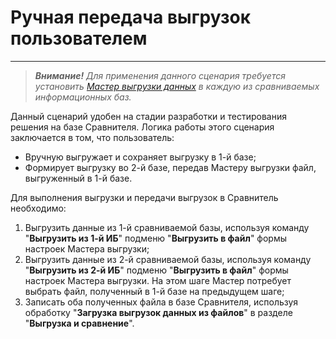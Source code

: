 # Ручная передача выгрузок пользователем
---
> ***Внимание!** Для применения данного сценария требуется установить [Мастер выгрузки данных](wizard-install.md) в каждую из сравниваемых информационных баз.*

Данный сценарий удобен на стадии разработки и тестирования решения на базе Сравнителя. Логика работы этого сценария заключается в том, что пользователь:

- Вручную выгружает и сохраняет выгрузку в 1-й базе;
- Формирует выгрузку во 2-й базе, передав Мастеру выгрузки файл, выгруженный в 1-й базе.

Для выполнения выгрузки и передачи выгрузок в Сравнитель необходимо:

1. Выгрузить данные из 1-й сравниваемой базы, используя команду "**Выгрузить из 1-й ИБ**" подменю "**Выгрузить в файл**" формы настроек Мастера выгрузки;
2. Выгрузить данные из 2-й сравниваемой базы, используя команду "**Выгрузить из 2-й ИБ**" подменю "**Выгрузить в файл**" формы настроек Мастера выгрузки. На этом шаге Мастер потребует выбрать файл, полученный в 1-й базе на предыдущем шаге;
3. Записать оба полученных файла в базе Сравнителя, используя обработку "**Загрузка выгрузок данных из файлов**" в разделе "**Выгрузка и сравнение**".
